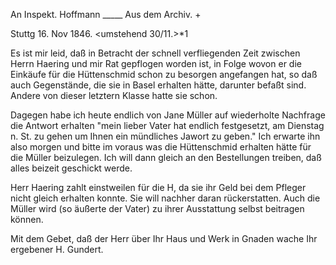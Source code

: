 An Inspekt. Hoffmann _____ Aus dem Archiv. +

 Stuttg 16. Nov 1846.
 <umstehend 30/11.>*1

Es ist mir leid, daß in Betracht der schnell verfliegenden Zeit zwischen Herrn Haering und mir Rat gepflogen worden ist, in Folge wovon er die Einkäufe für die Hüttenschmid schon zu besorgen angefangen hat, so daß auch Gegenstände, die sie in Basel erhalten hätte, darunter befaßt sind. Andere von dieser letztern Klasse hatte sie schon.

Dagegen habe ich heute endlich von Jane Müller auf wiederholte Nachfrage die Antwort erhalten "mein lieber Vater hat endlich festgesetzt, am Dienstag n. St. zu gehen um Ihnen ein mündliches Jawort zu geben." Ich erwarte ihn also morgen und bitte im voraus was die Hüttenschmid erhalten hätte für die Müller beizulegen. Ich will dann gleich an den Bestellungen treiben, daß alles beizeit geschickt werde.

Herr Haering zahlt einstweilen für die H, da sie ihr Geld bei dem Pfleger nicht gleich erhalten konnte. Sie will nachher daran rückerstatten. Auch die Müller wird (so äußerte der Vater) zu ihrer Ausstattung selbst beitragen können.

Mit dem Gebet, daß der Herr über Ihr Haus und Werk in Gnaden wache  Ihr ergebener
 H. Gundert.

